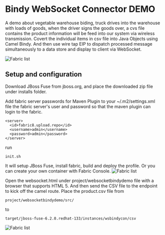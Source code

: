 Bindy WebSocket Connector DEMO
======================================================
A demo about vegetable warehouse biding, truck drives into the warehouse with loads of goods, when the driver signs the goods over, a cvs file contains the product information will be feed into our system via wireless transmission. Covert the individual items in csv file into Java Objects using Camel Bindy. 
And then use wire tap EIP to dispatch processed message simultaneously to a data store and display to client via WebSocket.

![Fabric list](https://raw.githubusercontent.com/weimeilin79/jboss-fuse-component-websocket/master/doc/pic/demo.png?raw=true)

Setup and configuration
-----------------------

Download JBoss Fuse from jboss.org, and place the downloaded zip file under installs folder.

Add fabric server passwords for Maven Plugin to your ~/.m2/settings.xml file the fabric server's user and password so that the maven plugin can login to the fabric.

```
<server>
  <id>fabric8.upload.repo</id>
  <username>admin</username>
  <password>admin</password>
</server>
```
run 
```
init.sh
```

It will setup JBoss Fuse, install fabric, build and deploy the profile. 
Or you can create your own container with Fabric Console.
![Fabric list](https://raw.githubusercontent.com/weimeilin79/jboss-fuse-component-websocket/master/doc/pic/02container-create.png?raw=true)

Open the websocket.html under project/websocketbindydemo file with a browser that supports HTML 5.
And then send the CSV file to the endpoint to kick off the camel route. 
Place the product.csv file from 
```
project/websocketbindydemo/src/
```
to 

```
target/jboss-fuse-6.2.0.redhat-133/instances/wsbindycon/csv
```


![Fabric list](https://raw.githubusercontent.com/weimeilin79/jboss-fuse-component-websocket/master/doc/pic/04client.png?raw=true)



